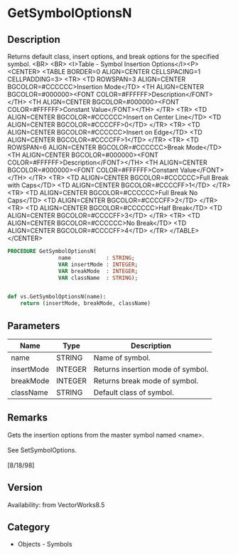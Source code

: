 # GetSymbolOptionsN

## Description
Returns default class, insert  options, and break options for the specified symbol. &lt;BR&gt;
&lt;BR&gt;
&lt;I&gt;Table - Symbol Insertion Options&lt;/I&gt;&lt;P&gt;
&lt;CENTER&gt;
&lt;TABLE BORDER=0 ALIGN=CENTER CELLSPACING=1 CELLPADDING=3&gt;
  &lt;TR&gt; 
	&lt;TD ROWSPAN=3 ALIGN=CENTER BGCOLOR=#CCCCCC&gt;Insertion Mode&lt;/TD&gt;
	&lt;TH ALIGN=CENTER BGCOLOR=#000000&gt;&lt;FONT COLOR=#FFFFFF&gt;Description&lt;/FONT&gt;&lt;/TH&gt;
	&lt;TH ALIGN=CENTER BGCOLOR=#000000&gt;&lt;FONT COLOR=#FFFFFF&gt;Constant 
	  Value&lt;/FONT&gt;&lt;/TH&gt;
  &lt;/TR&gt;
  &lt;TR&gt; 
	&lt;TD ALIGN=CENTER BGCOLOR=#CCCCCC&gt;Insert on Center Line&lt;/TD&gt;
	&lt;TD ALIGN=CENTER BGCOLOR=#CCCCFF&gt;0&lt;/TD&gt;
  &lt;/TR&gt;
  &lt;TR&gt; 
	&lt;TD ALIGN=CENTER BGCOLOR=#CCCCCC&gt;Insert on Edge&lt;/TD&gt;
	&lt;TD ALIGN=CENTER BGCOLOR=#CCCCFF&gt;1&lt;/TD&gt;
  &lt;/TR&gt;
  &lt;TR&gt; 
	&lt;TD ROWSPAN=6 ALIGN=CENTER BGCOLOR=#CCCCCC&gt;Break Mode&lt;/TD&gt;
	&lt;TH ALIGN=CENTER BGCOLOR=#000000&gt;&lt;FONT COLOR=#FFFFFF&gt;Description&lt;/FONT&gt;&lt;/TH&gt;
	&lt;TH  ALIGN=CENTER BGCOLOR=#000000&gt;&lt;FONT COLOR=#FFFFFF&gt;Constant 
	  Value&lt;/FONT&gt;&lt;/TH&gt;
  &lt;/TR&gt;
  &lt;TR&gt; 
	&lt;TD ALIGN=CENTER BGCOLOR=#CCCCCC&gt;Full Break with Caps&lt;/TD&gt;
	&lt;TD ALIGN=CENTER BGCOLOR=#CCCCFF&gt;1&lt;/TD&gt;
  &lt;/TR&gt;
  &lt;TR&gt; 
	&lt;TD ALIGN=CENTER BGCOLOR=#CCCCCC&gt;Full Break No Caps&lt;/TD&gt;
	&lt;TD ALIGN=CENTER BGCOLOR=#CCCCFF&gt;2&lt;/TD&gt;
  &lt;/TR&gt;
  &lt;TR&gt; 
	&lt;TD ALIGN=CENTER BGCOLOR=#CCCCCC&gt;Half Break&lt;/TD&gt;
	&lt;TD ALIGN=CENTER BGCOLOR=#CCCCFF&gt;3&lt;/TD&gt;
  &lt;/TR&gt;
  &lt;TR&gt; 
	&lt;TD ALIGN=CENTER BGCOLOR=#CCCCCC&gt;No Break&lt;/TD&gt;
	&lt;TD ALIGN=CENTER BGCOLOR=#CCCCFF&gt;4&lt;/TD&gt;
  &lt;/TR&gt;
&lt;/TABLE&gt;
&lt;/CENTER&gt;

```pascal
PROCEDURE GetSymbolOptionsN(
				name           : STRING;
				VAR insertMode : INTEGER;
				VAR breakMode  : INTEGER;
				VAR className  : STRING);
```

```python

def vs.GetSymbolOptionsN(name):
    return (insertMode, breakMode, className)
```

## Parameters
|Name|Type|Description|
|---|---|---|
|name|STRING|Name of symbol.|
|insertMode|INTEGER|Returns insertion mode of symbol.|
|breakMode|INTEGER|Returns break mode of symbol.|
|className|STRING|Default class of symbol.|

## Remarks
Gets the insertion options from the master symbol named &lt;name&gt;.<BR>
<BR>
See SetSymbolOptions.<BR>
<BR>
[8/18/98]

## Version
Availability: from VectorWorks8.5
## Category
* Objects - Symbols

